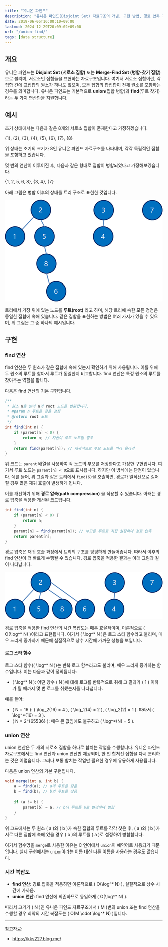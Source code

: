 ```yaml
---
title: "유니온 파인드"
description: "유니온 파인드(Disjoint Set) 자료구조의 개념, 구현 방법, 경로 압축 최적화, 시간 복잡도를 자세히 설명합니다."
date: 2019-06-05T16:00:10+09:00
lastmod: 2024-12-29T20:09:02+09:00
url: "/union-find/"
tags: [data structure]
---
```


## 개요

유니온 파인드는 **Disjoint Set (서로소 집합)** 또는 **Merge-Find Set (병합-찾기 집합)** 으로 불리며, 서로소인 집합들을 표현하는 자료구조입니다. 여기서 서로소 집합이란, 각 집합 간에 교집합의 원소가 하나도 없으며, 모든 집합의 합집합이 전체 원소를 포함하는 경우를 의미합니다. 유니온 파인드는 기본적으로 **union**(집합 병합)과 **find**(루트 찾기)라는 두 가지 연산만을 지원합니다.

## 예시

초기 상태에서는 다음과 같은 8개의 서로소 집합이 존재한다고 가정하겠습니다.

{1}, {2}, {3}, {4}, {5}, {6}, {7}, {8}

위 상태는 초기의 크기가 8인 유니온 파인드 자료구조를 나타내며, 각각 독립적인 집합을 포함하고 있습니다.

몇 번의 연산이 이루어진 후, 다음과 같은 형태로 집합이 병합되었다고 가정해보겠습니다.

{1, 2, 5, 6, 8}, {3, 4}, {7}

아래 그림은 병합 이후의 상태를 트리 구조로 표현한 것입니다.

![](/images/union_find_forest.png)

트리에서 가장 위에 있는 노드를 **루트(root)** 라고 하며, 해당 트리에 속한 모든 정점은 동일한 집합에 속해 있습니다. 같은 집합을 표현하는 방법은 여러 가지가 있을 수 있으며, 위 그림은 그 중 하나의 예시입니다.

## 구현

### **find 연산**

find 연산은 두 원소가 같은 집합에 속해 있는지 확인하기 위해 사용됩니다. 이를 위해 두 원소의 루트를 찾아서 루트가 동일한지 비교합니다. find 연산은 특정 원소의 루트를 찾아주는 역할을 합니다.

다음은 find 연산의 기본 구현입니다.

```java
/**
 * 원소 n을 받아 n의 root 노드를 반환합니다.
 * @param n 루트를 찾을 정점
 * @return root 노드
 */
int find(int n) {
    if (parent[n] < 0) {
        return n; // 자신이 루트 노드일 경우
    }
    return find(parent[n]); // 재귀적으로 부모 노드를 따라 올라감
}
```

위 코드는 `parent` 배열을 사용하여 각 노드의 부모를 저장한다고 가정한 구현입니다. 여기서 루트 노드는 `parent[n] < 0`으로 표시됩니다. 하지만 이 방식에는 단점이 있습니다. 예를 들어, 위 그림과 같은 트리에서 `find(6)`을 호출하면, 경로가 일직선으로 길어질 경우 많은 재귀 호출이 발생하게 됩니다.

이를 개선하기 위해 **경로 압축(path compression)** 을 적용할 수 있습니다. 아래는 경로 압축을 적용한 개선된 코드입니다.

```java
int find(int n) {
    if (parent[n] < 0) {
        return n;
    }
    parent[n] = find(parent[n]); // 부모를 루트로 직접 설정하여 경로 압축
    return parent[n];
}
```

경로 압축은 재귀 호출 과정에서 트리의 구조를 평평하게 만들어줍니다. 따라서 이후의 find 연산이 더 빠르게 수행될 수 있습니다. 경로 압축을 적용한 결과는 아래 그림과 같이 나타납니다.

![](/images/union_find_forest2.png)

경로 압축을 적용한 find 연산의 시간 복잡도는 매우 효율적이며, 이론적으로 \( O(\log^* N) \)이라고 표현됩니다. 여기서 \( \log^* N \)은 로그 스타 함수라고 불리며, 매우 느리게 증가하기 때문에 실질적으로 상수 시간에 가까운 성능을 보입니다.

#### **로그 스타 함수**

로그 스타 함수(\( \log^* N \))는 반복 로그 함수라고도 불리며, 매우 느리게 증가하는 함수입니다. 이는 다음과 같이 정의됩니다:

- \( \log^* N \): 어떤 양수 \( N \)에 대해 로그를 반복적으로 취해 그 결과가 \( 1 \) 이하가 될 때까지 몇 번 로그를 취했는지를 나타냅니다.

예를 들어:
- \( N = 16 \): \( \log_2(16) = 4 \), \( \log_2(4) = 2 \), \( \log_2(2) = 1 \). 따라서 \( \log^*(16) = 3 \).
- \( N = 2^{65536} \): 매우 큰 값임에도 불구하고 \( \log^*(N) = 5 \).

### **union 연산**

union 연산은 두 개의 서로소 집합을 하나로 합치는 작업을 수행합니다. 유니온 파인드 자료구조에서는 find 연산과 union 연산만 제공되며, 한 번 합쳐진 집합을 다시 분리하는 것은 어렵습니다. 그러나 보통 합치는 작업만 필요한 경우에 유용하게 사용됩니다.

다음은 union 연산의 기본 구현입니다.

```java
void merge(int a, int b) {
    a = find(a); // a의 루트를 찾음
    b = find(b); // b의 루트를 찾음
    
    if (a != b) {
        parent[b] = a; // b의 루트를 a로 변경하여 병합
    }
}
```

위 코드에서는 두 원소 \( a \)와 \( b \)가 속한 집합의 루트를 각각 찾은 후, \( a \)와 \( b \)가 서로 다른 집합에 속해 있을 경우 \( b \)의 루트를 \( a \)로 설정하여 병합합니다.

여기서 함수명을 `merge`로 사용한 이유는 C 언어에서 `union`이 예약어로 사용되기 때문입니다. 실제 구현에서는 `union`이라는 이름 대신 다른 이름을 사용하는 경우도 많습니다.

### 시간 복잡도

- **find 연산**: 경로 압축을 적용하면 이론적으로 \( O(\log^* N) \), 실질적으로 상수 시간에 가까움.
- **union 연산**: find 연산에 의존하므로 동일하게 \( O(\log^* N) \).

따라서 크기가 \( N \)인 유니온 파인드 자료구조에서 \( M \)번의 union 또는 find 연산을 수행할 경우 최악의 시간 복잡도는 \( O(M \cdot \log^* N) \)입니다.

---

참고자료:

- https://kks227.blog.me/